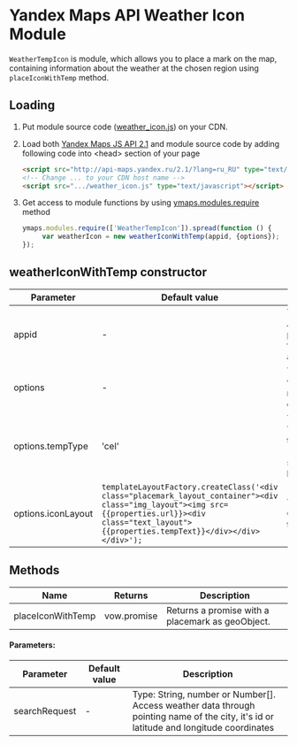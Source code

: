 # Yandex Maps API Weather Icon Module

`WeatherTempIcon` is module, which allows you to place a mark on the map, containing information about the weather at the chosen region
using `placeIconWithTemp` method.

## Loading

1. Put module source code ([weather_icon.js](https://github.com/TimsonL/weather_icon-module-example/blob/master/weather_icon.js)) on your CDN.

2. Load both [Yandex Maps JS API 2.1](http://api.yandex.com/maps/doc/jsapi/) and module source code by adding following code into &lt;head&gt; section of your page
   ```html
   <script src="http://api-maps.yandex.ru/2.1/?lang=ru_RU" type="text/javascript"></script>
   <!-- Change ... to your CDN host name -->
   <script src=".../weather_icon.js" type="text/javascript"></script>
   ```

3. Get access to module functions by using [ymaps.modules.require](http://api.yandex.ru/maps/doc/jsapi/2.1/ref/reference/modules.require.xml) method
   ```js
   ymaps.modules.require(['WeatherTempIcon']).spread(function () {
        var weatherIcon = new weatherIconWithTemp(appid, {options});
   });
   ```

## weatherIconWithTemp constructor

| Parameter | Default value | Decription |
|---------|-----------------------|----------|
| appid | - | Type: string.<br>Appid required for proper module functioning. Available at openweather.org |
|  options |  - | Type: Object.<br>weatherIconWithTemp representation options. |
|  options.tempType | 'cel' | Type: string.<br>Type of data of the temperature. Can be `'far'` for imperial system and `'kel'` for kelvin. |
|  options.iconLayout |  `templateLayoutFactory.createClass('<div class="placemark_layout_container"><div class="img_layout"><img src={{properties.url}}><div class="text_layout">{{properties.tempText}}</div></div></div>');` | Type: Object.<br>Option for layout of the icon. |


## Methods

| Name| Returns | Description |
|----|------------|----------|
| placeIconWithTemp | vow.promise | Returns a promise with a placemark as geoObject. |

#### Parameters:
| Parameter | Default value | Description |
|---------|-----------------------|----------|
| searchRequest | - | Type: String, number or Number[].<br>Access weather data through pointing name of the city, it's id or latitude and longitude coordinates |


